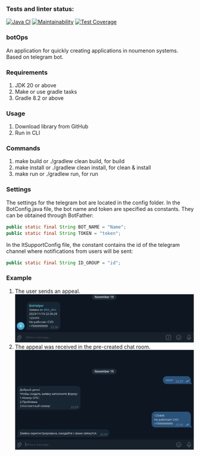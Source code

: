 ### Tests and linter status:
[![Java CI](https://github.com/kitdim/opsBot/actions/workflows/java-ci.yml/badge.svg?branch=main)](https://github.com/kitdim/opsBot/actions/workflows/java-ci.yml)
[![Maintainability](https://api.codeclimate.com/v1/badges/91a4f2b3f4ce124bd2a0/maintainability)](https://codeclimate.com/github/kitdim/opsBot/maintainability)
[![Test Coverage](https://api.codeclimate.com/v1/badges/91a4f2b3f4ce124bd2a0/test_coverage)](https://codeclimate.com/github/kitdim/opsBot/test_coverage)
### botOps
An application for quickly creating applications in noumenon systems. Based on telegram bot.

### Requirements
1) JDK 20 or above
2) Make or use gradle tasks
3) Gradle 8.2 or above

### Usage
1) Download library from GitHub
2) Run in CLI

### Commands
1) make build or ./gradlew clean build, for build
2) make install or ./gradlew clean install, for clean & install
3) make run or ./gradlew run, for run

### Settings
The settings for the telegram bot are located in the config folder.
In the BotConfig.java file, the bot name and token are specified as constants. They can be obtained through BotFather:
```java
public static final String BOT_NAME = "Name";
public static final String TOKEN = "token";
```

In the ItSupportConfig file, the constant contains the id of the telegram channel where notifications from users will be sent:
```java
public static final String ID_GROUP = "id";
```

### Example
1. The user sends an appeal.
   ![1](image/1.jpg)
2. The appeal was received in the pre-created chat room.
   ![2](image/2.jpg)
